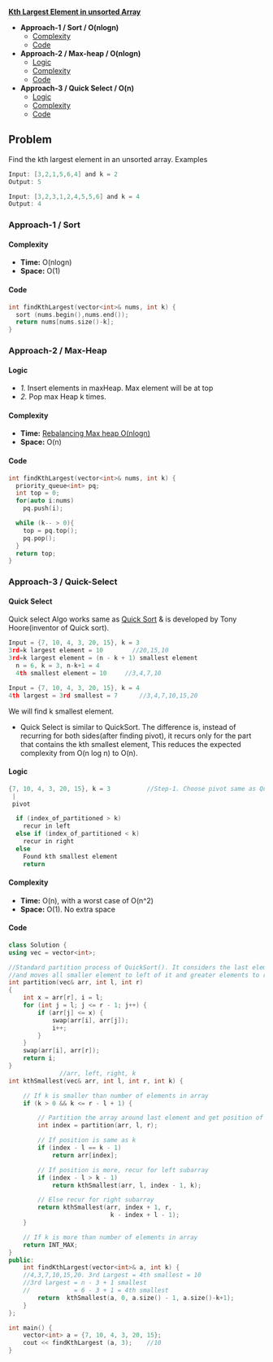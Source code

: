 **[Kth Largest Element in unsorted Array](https://leetcode.com/problems/kth-largest-element-in-an-array/)**
- **Approach-1 / Sort / O(nlogn)**
  - [Complexity](#co1)
  - [Code](#cpp1)
- **Approach-2 / Max-heap / O(nlogn)**
  - [Logic](#l2)
  - [Complexity](#co2)
  - [Code](#cpp2)
- **Approach-3 / Quick Select / O(n)**
  - [Logic](#l3)
  - [Complexity](#co3)
  - [Code](#cpp3)

## Problem
Find the kth largest element in an unsorted array. Examples
```c
Input: [3,2,1,5,6,4] and k = 2
Output: 5

Input: [3,2,3,1,2,4,5,5,6] and k = 4
Output: 4 
```

### Approach-1 / Sort
<a name=co1></a>
#### Complexity
- **Time:** O(nlogn)
- **Space:** O(1)
<a name=cpp1></a>
#### Code
```cpp
int findKthLargest(vector<int>& nums, int k) {
  sort (nums.begin(),nums.end());
  return nums[nums.size()-k];
}   
```

### Approach-2 / Max-Heap
<a name=l2></a>
#### Logic
- *1.* Insert elements in maxHeap. Max element will be at top
- *2.* Pop max Heap k times.
<a name=co2></a>
#### Complexity
- **Time:** [Rebalancing Max heap O(nlogn)]()
- **Space:** O(n)
<a name=cpp2></a>
#### Code
```cpp
int findKthLargest(vector<int>& nums, int k) {
  priority_queue<int> pq;
  int top = 0;
  for(auto i:nums)
    pq.push(i);

  while (k-- > 0){
    top = pq.top();
    pq.pop();
  }
  return top;
}
```

### Approach-3 / Quick-Select
<a name=qs></a>
#### Quick Select
Quick select Algo works same as [Quick Sort](/DS_Questions/Sorting) & is developed by Tony Hoore(inventor of Quick sort).
```c
Input = {7, 10, 4, 3, 20, 15}, k = 3
3rd=k largest element = 10        //20,15,10
3rd=k largest element = (n - k + 1) smallest element
  n = 6, k = 3, n-k+1 = 4
  4th smallest element = 10     //3,4,7,10

Input = {7, 10, 4, 3, 20, 15}, k = 4
4th largest = 3rd smallest = 7      //3,4,7,10,15,20
```
We will find k smallest element.
- Quick Select is similar to QuickSort. The difference is, instead of recurring for both sides(after finding pivot), it recurs only for the part that contains the kth smallest element, This reduces the expected complexity from O(n log n) to O(n).

<a name=l3></a>
#### Logic
```c
{7, 10, 4, 3, 20, 15}, k = 3          //Step-1. Choose pivot same as Quick sort
 |
 pivot

  if (index_of_partitioned > k)
    recur in left
  else if (index_of_partitioned < k)
    recur in right
  else
    Found kth smallest element
    return
```

<a name=co3></a>
#### Complexity
- **Time:** O(n), with a worst case of O(n^2)
- **Space:** O(1). No extra space

<a name=cpp3></a>
#### Code
```cpp
class Solution {
using vec = vector<int>;   

//Standard partition process of QuickSort(). It considers the last element as pivot
//and moves all smaller element to left of it and greater elements to right
int partition(vec& arr, int l, int r)
{
    int x = arr[r], i = l;
    for (int j = l; j <= r - 1; j++) {
        if (arr[j] <= x) {
            swap(arr[i], arr[j]);
            i++;
        }
    }
    swap(arr[i], arr[r]);
    return i;
}    
              //arr, left, right, k
int kthSmallest(vec& arr, int l, int r, int k) {

    // If k is smaller than number of elements in array
    if (k > 0 && k <= r - l + 1) {

        // Partition the array around last element and get position of pivot element in sorted array
        int index = partition(arr, l, r);

        // If position is same as k
        if (index - l == k - 1)
            return arr[index];

        // If position is more, recur for left subarray
        if (index - l > k - 1)
            return kthSmallest(arr, l, index - 1, k);

        // Else recur for right subarray
        return kthSmallest(arr, index + 1, r,
                            k - index + l - 1);
    }

    // If k is more than number of elements in array
    return INT_MAX;
}    
public:
    int findKthLargest(vector<int>& a, int k) {
    //4,3,7,10,15,20. 3rd Largest = 4th smallest = 10
    //3rd largest = n - 3 + 1 smallest
    //            = 6 - 3 + 1 = 4th smallest
        return  kthSmallest(a, 0, a.size() - 1, a.size()-k+1);
    }
};

int main() {
    vector<int> a = {7, 10, 4, 3, 20, 15};
    cout << findKthLargest (a, 3);    //10
}
```
